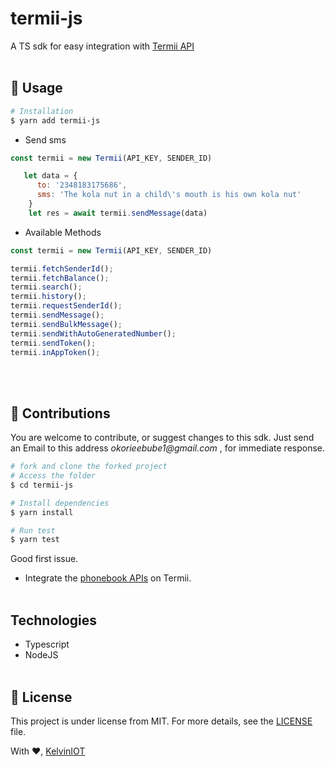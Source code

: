 # termii-js
A TS sdk for easy integration with [Termii API](http://developer.termii.com/docs/)
<br><br>
## :dart: Usage
```bash
# Installation
$ yarn add termii-js
```

- Send sms
```js
const termii = new Termii(API_KEY, SENDER_ID)

   let data = {
      to: '2348183175686',
      sms: 'The kola nut in a child\'s mouth is his own kola nut'
    }
    let res = await termii.sendMessage(data)
```
- Available Methods 
```js
const termii = new Termii(API_KEY, SENDER_ID)

termii.fetchSenderId();
termii.fetchBalance();
termii.search();
termii.history();
termii.requestSenderId();
termii.sendMessage();
termii.sendBulkMessage();
termii.sendWithAutoGeneratedNumber();
termii.sendToken();
termii.inAppToken();
```
<br><br>
## :hammer: Contributions
You are welcome to contribute, or suggest changes to this sdk. Just send an Email to this address _okorieebube1@gmail.com_ , for immediate response.
<br>
```bash
# fork and clone the forked project
# Access the folder
$ cd termii-js

# Install dependencies
$ yarn install

# Run test
$ yarn test

```
Good first issue.
*   Integrate the [phonebook APIs](https://developer.termii.com/phonebook) on Termii.
<br><br>
## Technologies
* Typescript
* NodeJS
<br><br>

## :memo: License 

This project is under license from MIT. For more details, see the [LICENSE](LICENSE.md) file.

With :heart:, <a href="https://github.com/theiceeman" target="_blank">KelvinIOT</a>
